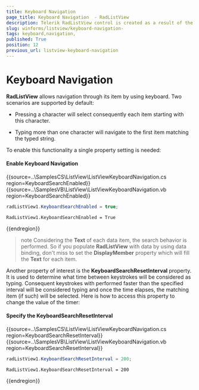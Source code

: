 ```yaml
---
title: Keyboard Navigation 
page_title: Keyboard Navigation  - RadListView
description: Telerik RadListView control is created as a result of the concord of the powerful data layer used by RadGridView and RadListControl, together with the outstanding Telerik Presentation Framework.
slug: winforms/listview/keyboard-navigation-
tags: keyboard,navigation,
published: True
position: 12
previous_url: listview-keyboard-navigation
---
```


# Keyboard Navigation 

__RadListView__ allows navigation through its item by using keyboard. Two scenarios are supported by default:

* Pressing a character will select consequently each item starting with this character.

* Typing more than one character will navigate to the first item matching the typed string.
            

To enable this functionality a single property setting is needed:

#### Enable Keyboard Navigation

{{source=..\SamplesCS\ListView\ListViewKeyboardNavigation.cs region=KeyboardSearchEnabled}} 
{{source=..\SamplesVB\ListView\ListViewKeyboardNavigation.vb region=KeyboardSearchEnabled}} 

````C#
radListView1.KeyboardSearchEnabled = true;

````
````VB.NET
RadListView1.KeyboardSearchEnabled = True

````

{{endregion}}

>note Considering the **Text** of each data item, the search behavior is performed. So if you populate **RadListView** with data by using data binding, don't miss to set the **DisplayMember** property which will fill the **Text** for each item.

Another property of interest is the __KeyboardSearchResetInterval__ property. It is used to determine what time between keystrokes will be considered as typing. Consequent keystrokes with performed faster than the specified interval will be considered typing and once the time elapses, the matching item (if such) will be selected. Here is how to access this property to change the value of the timer:

#### Specify the KeyboardSearchResetInterval

{{source=..\SamplesCS\ListView\ListViewKeyboardNavigation.cs region=KeyboardSearchResetInterval}} 
{{source=..\SamplesVB\ListView\ListViewKeyboardNavigation.vb region=KeyboardSearchResetInterval}} 

````C#
radListView1.KeyboardSearchResetInterval = 200;

````
````VB.NET
RadListView1.KeyboardSearchResetInterval = 200

````

{{endregion}} 



